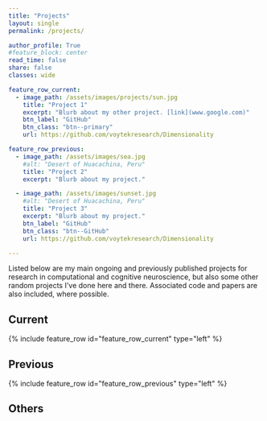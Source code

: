 ```yaml
---
title: "Projects"
layout: single
permalink: /projects/

author_profile: True
#feature_block: center
read_time: false
share: false
classes: wide

feature_row_current:
  - image_path: /assets/images/projects/sun.jpg
    title: "Project 1"
    excerpt: "Blurb about my other project. [link](www.google.com)"
    btn_label: "GitHub"
    btn_class: "btn--primary"
    url: https://github.com/voytekresearch/Dimensionality

feature_row_previous:
  - image_path: /assets/images/sea.jpg
    #alt: "Desert of Huacachina, Peru"
    title: "Project 2"
    excerpt: "Blurb about my project."

  - image_path: /assets/images/sunset.jpg
    #alt: "Desert of Huacachina, Peru"
    title: "Project 3"
    excerpt: "Blurb about my project."
    btn_label: "GitHub"
    btn_class: "btn--GitHub"
    url: https://github.com/voytekresearch/Dimensionality

---
```

Listed below are my main ongoing and previously published projects for research in computational and cognitive neuroscience, but also some other random projects I've done here and there. Associated code and papers are also included, where possible.
## Current
{% include feature_row id="feature_row_current" type="left" %}

## Previous
{% include feature_row id="feature_row_previous" type="left" %}

## Others
